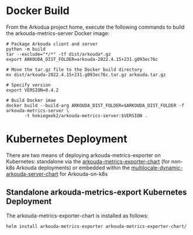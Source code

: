 # Docker Build

From the Arkodua project home, execute the following commands to build the arkouda-metrics-server Docker image:

```
# Package Arkouda client and server
python -m build
tar --exclude="*/*" -tf dist/arkouda*.gz
export ARKOUDA_DIST_FOLDER=arkouda-2022.4.15+231.g093ec76c

# Move the tar.gz file to the Docker build directory
mv dist/arkouda-2022.4.15+231.g093ec76c.tar.gz arkouda.tar.gz

# Specify version
export VERSION=0.4.2

# Build Docker imae
docker build --build-arg ARKOUDA_DIST_FOLDER=$ARKOUDA_DIST_FOLDER -f arkouda-metrics-server \
       -t hokiegeek2/arkouda-metrics-server:$VERSION .
```

# Kubernetes Deployment

There are two means of deploying arkouda-metrics-exporter on Kubernetes: standalone via the [arkouda-metrics-exporter-chart](https://github.com/hokiegeek2/arkouda/tree/k8s-enterprise/arkouda-metrics-exporter-chart) (for non-k8s Arkouda deployments) or embedded within the [multilocale-dynamic-arkouda-server-chart](https://github.com/hokiegeek2/arkouda/tree/k8s-enterprise/multilocale-dynamic-arkouda-server-chart) for Arkouda-on-k8s

## Standalone arkouda-metrics-export Kubernetes Deployment 

The arkouda-metrics-exporter-chart is installed as follows:

```
helm install arkouda-metrics-exporter arkouda-metrics-exporter-chart/
```
